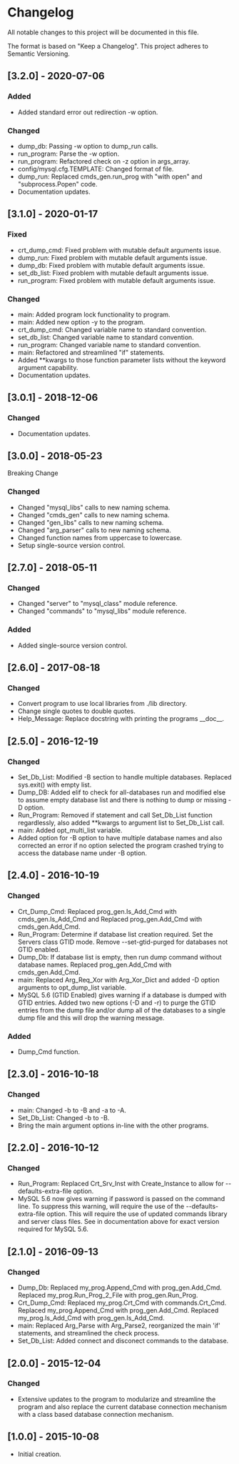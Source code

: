 # Changelog
All notable changes to this project will be documented in this file.

The format is based on "Keep a Changelog".  This project adheres to Semantic Versioning.


## [3.2.0] - 2020-07-06
### Added
- Added standard error out redirection -w option.

### Changed
- dump_db:  Passing -w option to dump_run calls.
- run_program: Parse the -w option.
- run_program: Refactored check on -z option in args_array.
- config/mysql.cfg.TEMPLATE:  Changed format of file.
- dump_run:  Replaced cmds_gen.run_prog with "with open" and "subprocess.Popen" code.
- Documentation updates.


## [3.1.0] - 2020-01-17
### Fixed
- crt_dump_cmd:  Fixed problem with mutable default arguments issue.
- dump_run:  Fixed problem with mutable default arguments issue.
- dump_db:  Fixed problem with mutable default arguments issue.
- set_db_list:  Fixed problem with mutable default arguments issue.
- run_program:  Fixed problem with mutable default arguments issue.

### Changed
- main:  Added program lock functionality to program.
- main:  Added new option -y to the program.
- crt_dump_cmd:  Changed variable name to standard convention.
- set_db_list:  Changed variable name to standard convention.
- run_program:  Changed variable name to standard convention.
- main:  Refactored and streamlined "if" statements.
- Added \*\*kwargs to those function parameter lists without the keyword argument capability.
- Documentation updates.


## [3.0.1] - 2018-12-06
### Changed
- Documentation updates.


## [3.0.0] - 2018-05-23
Breaking Change

### Changed
- Changed "mysql_libs" calls to new naming schema.
- Changed "cmds_gen" calls to new naming schema.
- Changed "gen_libs" calls to new naming schema.
- Changed "arg_parser" calls to new naming schema.
- Changed function names from uppercase to lowercase.
- Setup single-source version control.


## [2.7.0] - 2018-05-11
### Changed
- Changed "server" to "mysql_class" module reference.
- Changed "commands" to "mysql_libs" module reference.

### Added
- Added single-source version control.


## [2.6.0] - 2017-08-18
### Changed
- Convert program to use local libraries from ./lib directory.
- Change single quotes to double quotes.
- Help_Message:  Replace docstring with printing the programs \_\_doc\_\_.


## [2.5.0] - 2016-12-19
### Changed
- Set_Db_List:  Modified -B section to handle multiple databases.  Replaced sys.exit() with empty list.
- Dump_DB:  Added elif to check for all-databases run and modified else to assume empty database list and there is nothing to dump or missing -D option.
- Run_Program:  Removed if statement and call Set_Db_List function regardlessly, also added \*\*kwargs to argument list to Set_Db_List call.
- main:  Added opt_multi_list variable.
- Added option for -B option to have multiple database names and also corrected an error if no option selected the program crashed trying to access the database name under -B option.


## [2.4.0] - 2016-10-19
### Changed
- Crt_Dump_Cmd:  Replaced prog_gen.Is_Add_Cmd with cmds_gen.Is_Add_Cmd and Replaced prog_gen.Add_Cmd with cmds_gen.Add_Cmd.
- Run_Program:  Determine if database list creation required.  Set the Servers class GTID mode.  Remove --set-gtid-purged for databases not GTID enabled.
- Dump_Db:  If database list is empty, then run dump command without database names.  Replaced prog_gen.Add_Cmd with cmds_gen.Add_Cmd.
- main:  Replaced Arg_Req_Xor with Arg_Xor_Dict and added -D option arguments to opt_dump_list variable.
- MySQL 5.6 (GTID Enabled) gives warning if a database is dumped with GTID entries.  Added two new options (-D and -r) to purge the GTID entries from the dump file and/or dump all of the databases to a single dump file and this will drop the warning message.

### Added
- Dump_Cmd function.


## [2.3.0] - 2016-10-18
### Changed
- main:  Changed -b to -B and -a to -A.
- Set_Db_List:  Changed -b to -B.
- Bring the main argument options in-line with the other programs.


## [2.2.0] - 2016-10-12
### Changed
- Run_Program:  Replaced Crt_Srv_Inst with Create_Instance to allow for --defaults-extra-file option.
- MySQL 5.6 now gives warning if password is passed on the command line.  To suppress this warning, will require the use of the --defaults-extra-file option.  This will require the use of updated commands library and server class files.  See in documentation above for exact version required for MySQL 5.6.


## [2.1.0] - 2016-09-13
### Changed
- Dump_Db:  Replaced my_prog.Append_Cmd with prog_gen.Add_Cmd.  Replaced my_prog.Run_Prog_2_File with prog_gen.Run_Prog.
- Crt_Dump_Cmd:  Replaced my_prog.Crt_Cmd with commands.Crt_Cmd.  Replaced my_prog.Append_Cmd with prog_gen.Add_Cmd.  Replaced my_prog.Is_Add_Cmd with prog_gen.Is_Add_Cmd.
- main:  Replaced Arg_Parse with Arg_Parse2, reorganized the main 'if' statements, and streamlined the check process.
- Set_Db_List:  Added connect and disconect commands to the database.


## [2.0.0] - 2015-12-04
### Changed
- Extensive updates to the program to modularize and streamline the program and also replace the current database connection mechanism with a class based database connection mechanism.


## [1.0.0] - 2015-10-08
- Initial creation.

